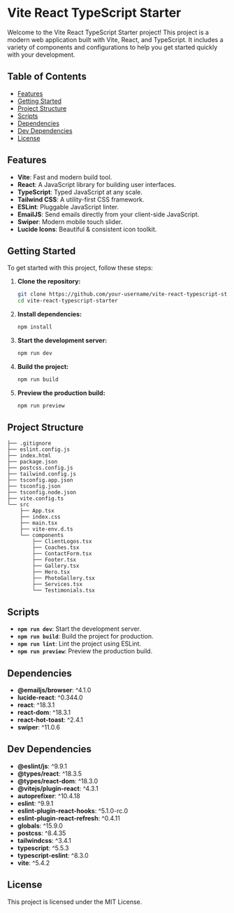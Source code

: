 # Vite React TypeScript Starter

Welcome to the Vite React TypeScript Starter project! This project is a modern web application built with Vite, React, and TypeScript. It includes a variety of components and configurations to help you get started quickly with your development.

## Table of Contents

- [Features](#features)
- [Getting Started](#getting-started)
- [Project Structure](#project-structure)
- [Scripts](#scripts)
- [Dependencies](#dependencies)
- [Dev Dependencies](#dev-dependencies)
- [License](#license)

## Features

- **Vite**: Fast and modern build tool.
- **React**: A JavaScript library for building user interfaces.
- **TypeScript**: Typed JavaScript at any scale.
- **Tailwind CSS**: A utility-first CSS framework.
- **ESLint**: Pluggable JavaScript linter.
- **EmailJS**: Send emails directly from your client-side JavaScript.
- **Swiper**: Modern mobile touch slider.
- **Lucide Icons**: Beautiful & consistent icon toolkit.

## Getting Started

To get started with this project, follow these steps:

1. **Clone the repository:**

    ```sh
    git clone https://github.com/your-username/vite-react-typescript-starter.git
    cd vite-react-typescript-starter
    ```

2. **Install dependencies:**

    ```sh
    npm install
    ```

3. **Start the development server:**

    ```sh
    npm run dev
    ```

4. **Build the project:**

    ```sh
    npm run build
    ```

5. **Preview the production build:**

    ```sh
    npm run preview
    ```

## Project Structure

```plaintext
├── .gitignore
├── eslint.config.js
├── index.html
├── package.json
├── postcss.config.js
├── tailwind.config.js
├── tsconfig.app.json
├── tsconfig.json
├── tsconfig.node.json
├── vite.config.ts
└── src
    ├── App.tsx
    ├── index.css
    ├── main.tsx
    ├── vite-env.d.ts
    └── components
        ├── ClientLogos.tsx
        ├── Coaches.tsx
        ├── ContactForm.tsx
        ├── Footer.tsx
        ├── Gallery.tsx
        ├── Hero.tsx
        ├── PhotoGallery.tsx
        ├── Services.tsx
        └── Testimonials.tsx
```

## Scripts

- **`npm run dev`**: Start the development server.
- **`npm run build`**: Build the project for production.
- **`npm run lint`**: Lint the project using ESLint.
- **`npm run preview`**: Preview the production build.

## Dependencies

- **@emailjs/browser**: ^4.1.0
- **lucide-react**: ^0.344.0
- **react**: ^18.3.1
- **react-dom**: ^18.3.1
- **react-hot-toast**: ^2.4.1
- **swiper**: ^11.0.6

## Dev Dependencies

- **@eslint/js**: ^9.9.1
- **@types/react**: ^18.3.5
- **@types/react-dom**: ^18.3.0
- **@vitejs/plugin-react**: ^4.3.1
- **autoprefixer**: ^10.4.18
- **eslint**: ^9.9.1
- **eslint-plugin-react-hooks**: ^5.1.0-rc.0
- **eslint-plugin-react-refresh**: ^0.4.11
- **globals**: ^15.9.0
- **postcss**: ^8.4.35
- **tailwindcss**: ^3.4.1
- **typescript**: ^5.5.3
- **typescript-eslint**: ^8.3.0
- **vite**: ^5.4.2

## License

This project is licensed under the MIT License.